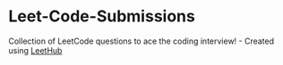 # Leet-Code-Submissions
Collection of LeetCode questions to ace the coding interview! - Created using [LeetHub](https://github.com/QasimWani/LeetHub)
